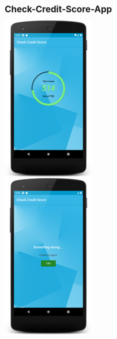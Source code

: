 # Check-Credit-Score-App
<img src="device-2021-08-11-032930.png" width="280" height="500"><img src="device-2021-08-11-033019.png" width="280" height="500">
